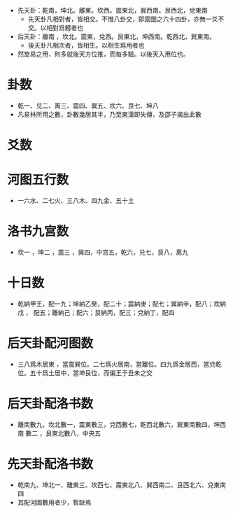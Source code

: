 * 先天卦：乾南，坤北。離東。坎西。震東北，巽西南。艮西北，兌東南
	* 先天卦凡相對者，皆相交。不惟八卦交，即園圖之六十四卦，亦無一爻不交。以相對爲體者也
* 后天卦：離南 ，坎北。震東，兌西。艮東北，坤西南。乾西北，巽東南。
	* 後天卦凡相次者，皆相生。以相生爲用者也
* 然筮易之用，則多就後天方位推，而每多驗。以後天入用位也。
# 卦数
* 乾一、兑二、离三、震四、巽五、坎六、艮七、坤八
* 凡易林所用之數，卦數幾居其半，乃至東漢即失傳，及邵子揭出此數
# 爻数
# 河图五行数
* 一六水、二七火、三八木、四九金、五十土
# 洛书九宫数
* 坎一 ，坤二 ，震三 ，巽四，中宫五，乾六，兑七，艮八，离九
# 十日数
* 乾納甲王，配一九；坤納乙癸，配二十；震納庚；配七；巽納辛，配八；坎納戊 ， 配五；離納己；配六；艮納丙，配三；兌納丁，配四
# 后天卦配河图数
* 三八爲木居東 ，當震巽位。二七爲火居南，當離位。四九爲金居西，當兌乾位。五十爲土居中，當坤艮位，而偏王于丑未之交
# 后天卦配洛书数
* 離南數九，坎北數一，震東數三，兌西數七，乾西北數六，巽東南數四，坤西南 數二 ，艮東北數八，中央五 
# 先天卦配洛书数
* 乾南九、坤北一、離東三、坎西七、震東北八、巽西南二、艮西北六、兌東南四
* 其配河圖數用者少，暫缺焉